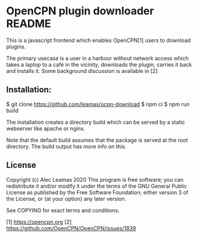 OpenCPN plugin downloader README
================================

This is a javascript frontend which enables OpenCPN[1] users to download
plugins.

The primary usecase is a user in a harbour without network access which
takes a laptop to a café in the vicinity, downloads the plugin, carries it
back and installs it.  Some background discussion is available in [2]


## Installation:

   $ git clone https://github.com/leamas/ocpn-download
   $ npm ci
   $ npm run build

The installation creates a directory build which can be served by a static
webserver like apache or nginx.

Note that the default build assumes that the package is served at the root
directory. The build output has more info on this.


## License
Copyright (c) Alec Leamas 2020
This program is free software; you can redistribute it and/or modify
it under the terms of the GNU General Public License as published by
the Free Software Foundation; either version 3 of the License, or
(at your option) any later version.

See COPYING for exact terms and conditions.

[1] https://opencpn.org
[2] https://github.com/OpenCPN/OpenCPN/issues/1839
